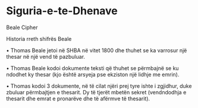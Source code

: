 # Siguria-e-te-Dhenave
Beale Cipher


Historia rreth shifrës Beale 

 
• Thomas Beale jetoi në SHBA në vitet 1800 dhe thuhet se ka varrosur një thesar në një vend të pazbuluar.

• Thomas Beale kodoi dokumente teksti që thuhet se përmbajnë se ku ndodhet ky thesar (kjo është arsyeja pse ekziston një lidhje me emrin). 

• Thomas kodoi 3 dokumente, në të cilat njëri prej tyre ishte i zgjidhur, duke zbuluar përmbajtjen e thesarit. Dy të tjerët mbetën sekret (vendndodhja e thesarit dhe emrat e pronarëve dhe të afërmve të thesarit). 
